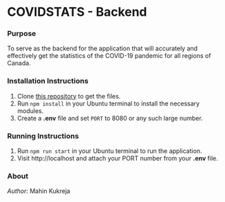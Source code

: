 # COVIDSTATS - Backend

### **Purpose**

To serve as the backend for the application that will accurately and effectively get the statistics of the COVID-19 pandemic for all regions of Canada.

### **Installation Instructions**

1. Clone [this repository](https://github.com/ADedicatedCoder/covidstats.git) to get the files.
1. Run `npm install` in your Ubuntu terminal to install the necessary modules.
1. Create a **.env** file and set `PORT` to 8080 or any such large number.

### **Running Instructions**

1. Run `npm run start` in your Ubuntu terminal to run the application.
1. Visit http://localhost and attach your PORT number from your **.env** file.

### **About**

_Author:_ Mahin Kukreja
